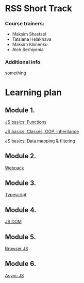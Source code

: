 # **RSS Short Track** 

### Course trainers:
- Maksim Shastsel
- Tatsiana Helakhava
- Maksim Klimenko
- Aleh Serhiyenia

### Additional info

something

# Learning plan

## Module 1.

 [JS basics: Functions](https://github.com/alex-trofimova/short-track-next-gen/blob/main/1-js-basics-1/module1-1.md)

 [JS basics: Classes, OOP, inheritance](https://github.com/alex-trofimova/short-track-next-gen/blob/main/1-js-basics-2/module1-2.md)

 [JS basics: Data mapping & filtering](https://github.com/alex-trofimova/short-track-next-gen/blob/main/1-js-basics-3/module1-3.md)

 ## Module 2.

 [Webpack](https://github.com/alex-trofimova/short-track-next-gen/blob/main/2-webpack/module2.md)

 ## Module 3.

 [Typescript](https://github.com/alex-trofimova/short-track-next-gen/blob/main/3-typescript/module3.md)

## Module 4.

 [JS DOM](https://github.com/alex-trofimova/short-track-next-gen/blob/main/4-js-dom/module4.md)

## Module 5.

 [Browser JS](https://github.com/alex-trofimova/short-track-next-gen/blob/main/5-browser-js/module5.md)

## Module 6.

 [Async JS](https://github.com/alex-trofimova/short-track-next-gen/blob/main/6-async-js/module6.md)
